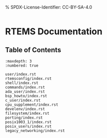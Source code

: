 % SPDX-License-Identifier: CC-BY-SA-4.0

```{highlight} c
```

# RTEMS Documentation

## Table of Contents

```{toctree}
:maxdepth: 3
:numbered: true

user/index.rst
rtemsconfig/index.rst
shell/index.rst
commands/index.rst
ada_user/index.rst
bsp_howto/index.rst
c_user/index.rst
cpu_supplement/index.rst
develenv/index.rst
filesystem/index.rst
porting/index.rst
posix1003_1/index.rst
posix_users/index.rst
legacy_networking/index.rst
```
